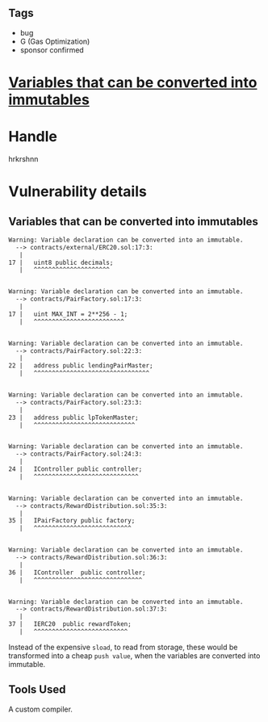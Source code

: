 ## Tags

- bug
- G (Gas Optimization)
- sponsor confirmed

# [Variables that can be converted into immutables](https://github.com/code-423n4/2021-07-wildcredit-findings/issues/110) 

# Handle

hrkrshnn


# Vulnerability details

## Variables that can be converted into immutables

``` txt
Warning: Variable declaration can be converted into an immutable.
  --> contracts/external/ERC20.sol:17:3:
   |
17 |   uint8 public decimals;
   |   ^^^^^^^^^^^^^^^^^^^^^


Warning: Variable declaration can be converted into an immutable.
  --> contracts/PairFactory.sol:17:3:
   |
17 |   uint MAX_INT = 2**256 - 1;
   |   ^^^^^^^^^^^^^^^^^^^^^^^^^


Warning: Variable declaration can be converted into an immutable.
  --> contracts/PairFactory.sol:22:3:
   |
22 |   address public lendingPairMaster;
   |   ^^^^^^^^^^^^^^^^^^^^^^^^^^^^^^^^


Warning: Variable declaration can be converted into an immutable.
  --> contracts/PairFactory.sol:23:3:
   |
23 |   address public lpTokenMaster;
   |   ^^^^^^^^^^^^^^^^^^^^^^^^^^^^


Warning: Variable declaration can be converted into an immutable.
  --> contracts/PairFactory.sol:24:3:
   |
24 |   IController public controller;
   |   ^^^^^^^^^^^^^^^^^^^^^^^^^^^^^


Warning: Variable declaration can be converted into an immutable.
  --> contracts/RewardDistribution.sol:35:3:
   |
35 |   IPairFactory public factory;
   |   ^^^^^^^^^^^^^^^^^^^^^^^^^^^


Warning: Variable declaration can be converted into an immutable.
  --> contracts/RewardDistribution.sol:36:3:
   |
36 |   IController  public controller;
   |   ^^^^^^^^^^^^^^^^^^^^^^^^^^^^^^


Warning: Variable declaration can be converted into an immutable.
  --> contracts/RewardDistribution.sol:37:3:
   |
37 |   IERC20  public rewardToken;
   |   ^^^^^^^^^^^^^^^^^^^^^^^^^^
```

Instead of the expensive `sload`, to read from storage, these would be transformed into a cheap `push value`, when the variables are converted into immutable.

## Tools Used

A custom compiler.



